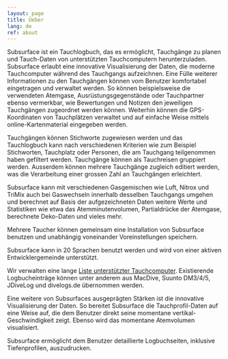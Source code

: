 ```yaml
---
layout: page
title: Üeber
lang: de
ref: about
---
```

Subsurface ist ein Tauchlogbuch, das es ermöglicht, Tauchgänge zu planen und Tauch-Daten von unterstützten Tauchcomputern herunterzuladen. Subsurface erlaubt eine innovative Visualisierung der Daten, die moderne Tauchcomputer während des Tauchgangs aufzeichnen. Eine Fülle weiterer Informationen zu den Tauchgängen können vom Benutzer komfortabel eingetragen und verwaltet werden. So können beispielsweise die verwendeten Atemgase, Ausrüstungsgegenstände oder Tauchpartner ebenso vermerkbar, wie Bewertungen und Notizen den jeweiligen Tauchgängen zugeordnet werden können. Weiterhin können die GPS-Koordinaten von Tauchplätzen verwaltet und auf einfache Weise mittels online-Kartenmaterial eingegeben werden.

Tauchgängen können Stichworte zugewiesen werden und das Tauchlogbuch kann nach verschiedenen Kriterien wie zum Beispiel Stichworten, Tauchplatz oder Personen, die am Tauchgang teilgenommen haben gefiltert werden. Tauchgänge können als Tauchreisen gruppiert werden. Ausserdem können mehrere Tauchgänge zugleich editiert werden, was die Verarbeitung einer grossen Zahl an Tauchgängen erleichtert.

Subsurface kann mit verschiedenen Gasgemischen wie Luft, Nitrox und TriMix auch bei Gaswechseln innerhalb desselben Tauchgangs umgehen und berechnet auf Basis der aufgezeichneten Daten weitere Werte und Statistiken wie etwa das Atemminutenvolumen, Partialdrücke der Atemgase, berechnete Deko-Daten und vieles mehr.

Mehrere Taucher können gemeinsam eine Installation von Subsurface benutzen und unabhängig voneinander Voreinstellungen speichern.

Subsurface kann in 20 Sprachen benutzt werden und wird von einer aktiven Entwicklergemeinde unterstützt.

Wir verwalten eine lange [Liste unterstützter Tauchcomputer](https://subsurface-divelog.org/documentation/supported-dive-computers/). Existierende Logbucheinträge können unter anderem aus MacDive, Suunto DM3/4/5, JDiveLog und divelogs.de übernommen werden.

Eine weitere von Subsurfaces ausgeprägten Stärken ist die innovative Visualisierung der Daten. So bereitet Subsurface die Tauchprofil-Daten auf eine Weise auf, die dem Benutzer direkt seine momentane vertikal-Geschwindigkeit zeigt. Ebenso wird das momentane Atemvolumen visualisiert.

Subsurface ermöglicht dem Benutzer detaillierte Logbuchseiten, inklusive Tiefenprofilen, auszudrucken.


